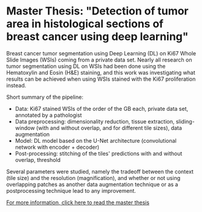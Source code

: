 # Master Thesis: "Detection of tumor area in histological sections of breast cancer using deep learning"
Breast cancer tumor segmentation using Deep Learning (DL) on Ki67 Whole Slide Images (WSIs) coming from a private data set. 
Nearly all research on tumor segmentation using DL on WSIs had been done using the Hematoxylin and Eosin (H&E) staining, and this work was investigating what results can be achieved when using WSIs stained with the Ki67 proliferation instead.

Short summary of the pipeline:
- Data: Ki67 stained WSIs of the order of the GB each, private data set, annotated by a pathologist
- Data preprocessing: dimensionality reduction, tissue extraction, sliding-window (with and without overlap, and for different tile sizes), data augmentation
- Model: DL model based on the U-Net architecture (convolutional network with encoder + decoder)
- Post-processing: stitching of the tiles' predictions with and without overlap, threshold

Several parameters were studied, namely the tradeoff between the context (tile size) and the resolution (magnification), and whether or not using overlapping patches as another data augmentation technique or as a postprocessing technique lead to any improvement.

[For more information, click here to read the master thesis](Master_Thesis.pdf)

